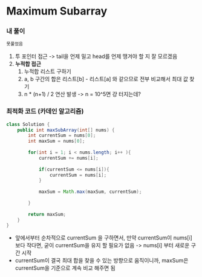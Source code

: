 # Maximum Subarray

### 내 풀이

```java
못풀었음
```

1. 투 포인터 접근 -> tail을 언제 밀고 head를 언제 땡겨야 할 지 잘 모르겠음 
2. **누적합 접근** 
   1. 누적합 리스트 구하기
   2. a, b 구간의 합은 리스트[b] - 리스트[a] 와 같으므로 전부 비교해서 최대 값 찾기
   3. n * (n+1) / 2 연산 발생 -> n = 10^5면 걍 터지는데?



### 최적화 코드 (카데인 알고리즘)

```java
class Solution {
    public int maxSubArray(int[] nums) {
        int currentSum = nums[0];
        int maxSum = nums[0];
        
        for(int i = 1; i < nums.length; i++ ){
            currentSum += nums[i];
            
            if(currentSum <= nums[i]){
                currentSum = nums[i];
            }
            
            maxSum = Math.max(maxSum, currentSum);
            
        }
        
        return maxSum;
    }
}
```

- 앞에서부터 순차적으로 currentSum 을 구하면서, 만약 currentSum이 nums[i] 보다 작다면, 굳이 currentSum을 유지 할 필요가 없음 -> nums[i] 부터 새로운 구간 시작
- currentSum이 결국 최대 합을 찾을 수 있는 방향으로 움직이니까, maxSum은 currentSum을 기준으로 계속 비교 해주면 됨
